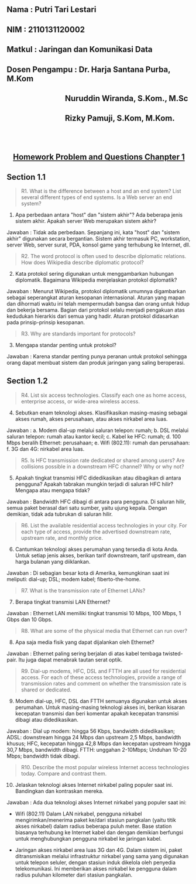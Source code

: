 ## Nama           : Putri Tari Lestari
## NIM            : 2110131120002
## Matkul         : Jaringan dan Komunikasi Data
## Dosen Pengampu : Dr. Harja Santana Purba, M.Kom
<h2>&nbsp &nbsp &nbsp &nbsp &nbsp &nbsp &nbsp &nbsp &nbsp &nbsp &nbsp &nbsp &nbsp &nbsp &nbsp &nbsp Nuruddin Wiranda, S.Kom., M.Sc</h2>
<h2>&nbsp &nbsp &nbsp &nbsp &nbsp &nbsp &nbsp &nbsp &nbsp &nbsp &nbsp &nbsp &nbsp &nbsp &nbsp &nbsp Rizky Pamuji, S.Kom, M.Kom.</h2>
<br>
<br>

<h2 align=center><u>Homework Problem and Questions Chanpter 1</u><h2>

## Section 1.1
>R1. What is the difference between a host and an end system? List several different types of end systems. Is a Web server an end system?

1. Apa perbedaan antara "host" dan "sistem akhir"? Ada beberapa jenis sistem akhir. Apakah server Web merupakan sistem akhir?

Jawaban : Tidak ada perbedaan. Sepanjang ini, kata "host" dan "sistem akhir" digunakan secara bergantian. Sistem akhir termasuk PC, workstation, server Web, server surat, PDA, konsol game yang terhubung ke Internet, dll.

>R2. The word protocol is often used to describe diplomatic relations. How does Wikipedia describe diplomatic protocol?

2. Kata protokol sering digunakan untuk menggambarkan hubungan diplomatik. Bagaimana Wikipedia menjelaskan protokol diplomatik?

Jawaban : Menurut Wikipedia, protokol diplomatik umumnya digambarkan sebagai seperangkat aturan kesopanan internasional. Aturan yang mapan dan dihormati waktu ini telah mempermudah bangsa dan orang untuk hidup dan bekerja bersama. Bagian dari protokol selalu menjadi pengakuan atas kedudukan hierarkis dari semua yang hadir. Aturan protokol didasarkan pada prinsip-prinsip kesopanan.

>R3. Why are standards important for protocols?

3. Mengapa standar penting untuk protokol?

Jawaban : Karena standar penting punya peranan untuk protokol sehingga orang dapat membuat sistem dan produk jaringan yang saling beroperasi.

## Section 1.2

>R4. List six access technologies. Classify each one as home access, enterprise access, or wide-area wireless access.

4. Sebutkan enam teknologi akses. Klasifikasikan masing-masing sebagai akses rumah, akses perusahaan, atau akses nirkabel area luas.

Jawaban :
a. Modem dial-up melalui saluran telepon: rumah;
b. DSL melalui saluran telepon: rumah atau kantor kecil;
c. Kabel ke HFC: rumah;
d. 100 Mbps beralih Ethernet: perusahaan;
e. Wifi (802.11): rumah dan perusahaan:
f. 3G dan 4G: nirkabel area luas.

 >R5. Is HFC transmission rate dedicated or shared among users? Are collisions possible in a downstream HFC channel? Why or why not?

5. Apakah tingkat transmisi HFC didedikasikan atau dibagikan di antara pengguna? Apakah tabrakan mungkin terjadi di saluran HFC hilir? Mengapa atau mengapa tidak?

Jawaban : Bandwidth HFC dibagi di antara para pengguna. Di saluran hilir, semua paket berasal dari satu sumber, yaitu ujung kepala. Dengan demikian, tidak ada tubrukan di saluran hilir.

>R6. List the available residential access technologies in your city. For each type of access, provide the advertised downstream rate, upstream rate, and monthly price.

6. Cantumkan teknologi akses perumahan yang tersedia di kota Anda. Untuk setiap jenis akses, berikan tarif downstream, tarif upstream, dan harga bulanan yang diiklankan.

Jawaban : Di sebagian besar kota di Amerika, kemungkinan saat ini meliputi: dial-up; DSL; modem kabel; fiberto-the-home.

>R7. What is the transmission rate of Ethernet LANs?

7. Berapa tingkat transmisi LAN Ethernet?

Jawaban : Ethernet LAN memiliki tingkat transmisi 10 Mbps, 100 Mbps, 1 Gbps dan 10 Gbps.

>R8. What are some of the physical media that Ethernet can run over?

8. Apa saja media fisik yang dapat dijalankan oleh Ethernet?

Jawaban : Ethernet paling sering berjalan di atas kabel tembaga twisted-pair. Itu juga dapat menabrak tautan serat optik.

>R9. Dial-up modems, HFC, DSL and FTTH are all used for residential access. For each of these access technologies, provide a range of transmission rates and comment on whether the transmission rate is shared or dedicated.

9. Modem dial-up, HFC, DSL dan FTTH semuanya digunakan untuk akses perumahan. Untuk masing-masing teknologi akses ini, berikan kisaran kecepatan transmisi dan beri komentar apakah kecepatan transmisi dibagi atau didedikasikan.

Jawaban : Dial up modem: hingga 56 Kbps, bandwidth didedikasikan; ADSL: downstream hingga 24 Mbps dan upstream 2,5 Mbps, bandwidth khusus; HFC, kecepatan hingga 42,8 Mbps dan kecepatan upstream hingga 30,7 Mbps, bandwidth dibagi. FTTH: unggahan 2-10Mbps; Unduhan 10-20 Mbps; bandwidth tidak dibagi.

>R10. Describe the most popular wireless Internet access technologies today. Compare and contrast them.

10. Jelaskan teknologi akses Internet nirkabel paling populer saat ini. Bandingkan dan kontraskan mereka.

Jawaban : Ada dua teknologi akses Internet nirkabel yang populer saat ini:

- Wifi (802.11) Dalam LAN nirkabel, pengguna nirkabel mengirimkan/menerima paket ke/dari stasiun pangkalan (yaitu titik akses nirkabel) dalam radius beberapa puluh meter. Base station biasanya terhubung ke Internet kabel dan dengan demikian berfungsi untuk menghubungkan pengguna nirkabel ke jaringan kabel.

- Jaringan akses nirkabel area luas 3G dan 4G. Dalam sistem ini, paket ditransmisikan melalui infrastruktur nirkabel yang sama yang digunakan untuk telepon seluler, dengan stasiun induk dikelola oleh penyedia telekomunikasi. Ini memberikan akses nirkabel ke pengguna dalam radius puluhan kilometer dari stasiun pangkalan.